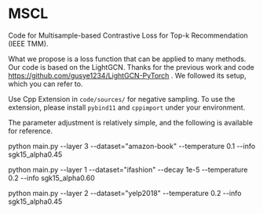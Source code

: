 # MSCL
Code for Multisample-based Contrastive Loss for Top-k Recommendation  (IEEE TMM).

What we propose is a loss function that can be applied to many methods. Our code is based on the LightGCN. Thanks for the previous work and code https://github.com/gusye1234/LightGCN-PyTorch . We followed its setup, which you can refer to.


Use Cpp Extension in  `code/sources/`  for negative sampling. To use the extension, please install `pybind11` and `cppimport` under your environment.


The parameter adjustment is relatively simple, and the following is available for reference.

python main.py   --layer 3   --dataset="amazon-book"   --temperature 0.1            --info sgk15_alpha0.45 

python main.py   --layer 1  --dataset="ifashion"    --decay 1e-5  --temperature 0.2    --info sgk15_alpha0.60 

python main.py   --layer 2  --dataset="yelp2018"      --temperature 0.2              --info sgk15_alpha0.45 
